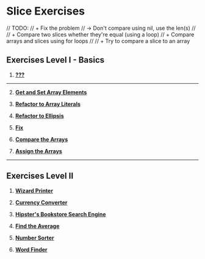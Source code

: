 # Slice Exercises

// TODO:
//     + Fix the problem
//       -> Don't compare using nil, use the len(s)
//
//   + Compare two slices whether they're equal (using a loop)
//     + Compare arrays and slices using for loops
//
//   + Try to compare a slice to an array


## Exercises Level I - Basics

1. **[???](https://github.com/inancgumus/learngo/tree/master/16-slices/exercises/???)**

---
2. **[Get and Set Array Elements](https://github.com/inancgumus/learngo/tree/master/14-arrays/exercises/02-get-set-arrays)**

3. **[Refactor to Array Literals](https://github.com/inancgumus/learngo/tree/master/14-arrays/exercises/03-array-literal)**

4. **[Refactor to Ellipsis](https://github.com/inancgumus/learngo/tree/master/14-arrays/exercises/04-ellipsis)**

5. **[Fix](https://github.com/inancgumus/learngo/tree/master/14-arrays/exercises/05-fix)**

6. **[Compare the Arrays](https://github.com/inancgumus/learngo/tree/master/14-arrays/exercises/06-compare)**

7. **[Assign the Arrays](https://github.com/inancgumus/learngo/tree/master/14-arrays/exercises/07-assign)**

---

## Exercises Level II

1. **[Wizard Printer](https://github.com/inancgumus/learngo/tree/master/14-arrays/exercises/08-wizard-printer)**

2. **[Currency Converter](https://github.com/inancgumus/learngo/tree/master/14-arrays/exercises/09-currency-converter)**

3. **[Hipster's Bookstore Search Engine](https://github.com/inancgumus/learngo/tree/master/14-arrays/exercises/10-hipsters-love-search)**

4. **[Find the Average](https://github.com/inancgumus/learngo/tree/master/14-arrays/exercises/11-average)**

5. **[Number Sorter](https://github.com/inancgumus/learngo/tree/master/14-arrays/exercises/12-sorter)**
   
6. **[Word Finder](https://github.com/inancgumus/learngo/tree/master/14-arrays/exercises/13-word-finder)**

